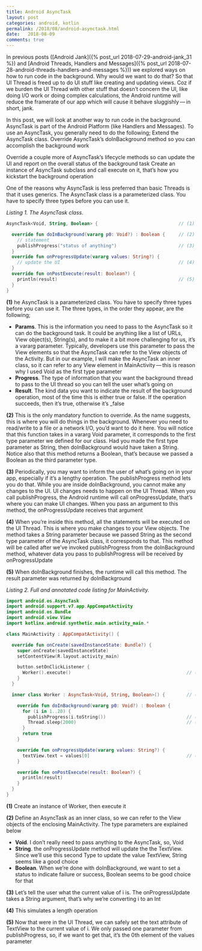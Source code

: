 ```yaml
---
title: Android AsyncTask
layout: post
categories: android, kotlin
permalink: /2018/08/android-asynctask.html 
date:   2018-08-09 
comments: true
---
```


In previous posts ([Android Jank]({% post_url 2018-07-29-android-jank_31 %}) and [Android Threads, Handlers and Messages]({% post_url 2018-07-28-android-threads-handlers-and-messages %})) we explored ways on how to run code in the background. Why would we want to do that? So that UI Thread is freed up to do UI stuff like creating and updating views. Coz if we burden the UI Thread with other stuff that doesn’t concern the UI, like doing I/O work or doing complex calculations, the Android runtime will reduce the framerate of our app which will cause it behave sluggishly — in short, jank.

In this post, we will look at another way to run code in the background. AsyncTask is part of the Android Platform (like Handlers and Messages). To use an AsyncTask, you generally need to do the following;
Extend the AsyncTask class.
Override AsyncTask’s doInBackground method so you can accomplish the background work

Override a couple more of AsyncTask’s lifecycle methods so can update the UI and report on the overall status of the background task
Create an instance of AsyncTask subclass and call execute on it, that’s how you kickstart the background operation



One of the reasons why AsyncTask is less preferred than basic Threads is that it uses generics. The AsyncTask class is a parameterized class. You have to specify three types before you can use it.

_Listing 1. The AsyncTask class._
```kotlin
AsyncTask<Void, String, Boolean> {                              // (1)

  override fun doInBackground(vararg p0: Void?) : Boolean {     // (2)
    // statement
    publishProgress("status of anything")                       // (3)
  }
  override fun onProgressUpdate(vararg values: String?) {
    // update the UI                                            // (4)
  }
  override fun onPostExecute(result: Boolean?) {
    println(result)                                             // (5)
  }
}
```

**(1)** he AsyncTask is a parameterized class. You have to specify three types before you can use it. The three types, in the order they appear, are the following;

  * **Params**. This is the information you need to pass to the AsyncTask so it can do the background task. It could be anything like a list of URLs, View object(s), String(s), and to make it a bit more challenging for us, it’s a vararg parameter. Typically, developers use this parameter to pass the View elements so that the AsyncTask can refer to the View objects of the Activity. But in our example, I will make the AsyncTask an inner class, so it can refer to any View element in MainActivity — this is reason why I used Void as the first type parameter
  * **Progress**. The type of information that you want the background thread to pass to the UI thread so you can tell the user what’s going on
  * **Result**. The kind data you want to indicate the result of the background operation, most of the time this is either true or false. If the operation  succeeds, then it’s true, otherwise it’s _false

**(2)** This is the only mandatory function to override. As the name suggests, this is where you will do things in the background. Whenever you need to read/write to a file or a network I/O, you’d want to do it here. You will notice that this function takes in a vararg Void parameter, it corresponds to the first type parameter we defined for our class. Had you made the first type parameter as String, then doInBackground would have taken a String. Notice also that this method returns a Boolean, that’s because we passed a Boolean as the third parameter type.

**(3)** Periodically, you may want to inform the user of what’s going on in your app, especially if it’s a lengthy operation. The publishProgress method lets you do that. While you are inside doInBackground, you cannot make any changes to the UI. UI changes needs to happen on the UI Thread. When you call publishProgress, the Android runtime will call onProgressUpdate, that’s where you can make UI changes. When you pass an argument to this method, the onProgressUpdate receives that argument

**(4)** When you’re inside this method, all the statements will be executed on the UI Thread. This is where you make changes to your View objects. The method takes a String parameter because we passed String as the second type parameter of the AsyncTask class, it corresponds to that. This method will be called after we’ve invoked publishProgress from the doInBackground method, whatever data you pass to publishProgress will be received by onProgressUpdate

**(5)** When doInBackground finishes, the runtime will call this method. The result parameter was returned by doInBackground

_Listing 2. Full and annotated code listing for MainActivity._  
```kotlin
import android.os.AsyncTask
import android.support.v7.app.AppCompatActivity
import android.os.Bundle
import android.view.View
import kotlinx.android.synthetic.main.activity_main.*

class MainActivity : AppCompatActivity() {

  override fun onCreate(savedInstanceState: Bundle?) {
    super.onCreate(savedInstanceState)
    setContentView(R.layout.activity_main)

    button.setOnClickListener {
      Worker().execute()                                           // (1)
    }
  }

  inner class Worker : AsyncTask<Void, String, Boolean>() {        // (2)

    override fun doInBackground(vararg p0: Void?) : Boolean {
      for (i in 1..20) {
        publishProgress(i.toString())                              // (3)
        Thread.sleep(2000)                                         // (4)
      }
      return true
    }

    override fun onProgressUpdate(vararg values: String?) {
      textView.text = values[0]                                    // (5)
    }

    override fun onPostExecute(result: Boolean?) {
      println(result)
    }
  }
}
```

**(1)** Create an instance of Worker, then execute it

**(2)** Define an AsyncTask as an inner class, so we can refer to the View objects of the enclosing MainActivity. The type parameters are explained below
  * **Void**. I don’t really need to pass anything to the AsyncTask, so, Void
  * **String**. the onProgressUpdate method will update the the TextView. Since we’ll use this second Type to update the value TextView, String seems like a good choice
  * **Boolean**. When we’re done with doInBackground, we want to set a status to indicate failure or success, Boolean seems to be good choice for that

**(3)** Let’s tell the user what the current value of i is. The onProgressUpdate takes a String argument, that’s why we’re converting i to an Int

**(4)** This simulates a length operation

**(5)** Now that were in the UI Thread, we can safely set the text attribute of TextView to the current value of i. We only passed one parameter from publishProgress, so, if we want to get that, it’s the 0th element of the values parameter